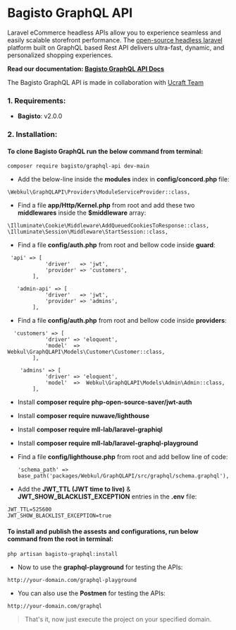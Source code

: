 # Bagisto GraphQL API

Laravel eCommerce headless APIs allow you to experience seamless and easily scalable storefront performance. The [open-source headless laravel](https://bagisto.com/en/headless-ecommerce/) platform built on GraphQL based Rest API delivers ultra-fast, dynamic, and personalized shopping experiences.

**Read our documentation: [Bagisto GraphQL API Docs](https://devdocs.bagisto.com/1.x/graphql-admin-api/)**


The Bagisto GraphQL API is made in collaboration with <a href="https://www.ucraft.com/">Ucraft Team</a>


### 1. Requirements:

* **Bagisto**: v2.0.0

### 2. Installation:

#### To clone Bagisto GraphQL run the below command from terminal:

~~~
composer require bagisto/graphql-api dev-main
~~~

* Add the below-line inside the **modules** index in **config/concord.php** file:

~~~
\Webkul\GraphQLAPI\Providers\ModuleServiceProvider::class,
~~~

* Find a file **app/Http/Kernel.php** from root and add these two **middlewares** inside the **$middleware** array:

~~~
\Illuminate\Cookie\Middleware\AddQueuedCookiesToResponse::class,
\Illuminate\Session\Middleware\StartSession::class,
~~~

* Find a file **config/auth.php** from root and bellow code inside **guard**:

~~~
 'api' => [
            'driver'   => 'jwt',
            'provider' => 'customers',
        ],

   'admin-api' => [
            'driver'   => 'jwt',
            'provider' => 'admins',
        ],

~~~

* Find a file **config/auth.php** from root and bellow code inside **providers**:

~~~
  'customers' => [
            'driver' => 'eloquent',
            'model'  => Webkul\GraphQLAPI\Models\Customer\Customer::class,
        ],

    'admins' => [
            'driver' => 'eloquent',
            'model'  =>  Webkul\GraphQLAPI\Models\Admin\Admin::class,
        ],

~~~

* Install **composer require php-open-source-saver/jwt-auth**

* Install **composer require nuwave/lighthouse**

* Install **composer require mll-lab/laravel-graphiql**

* Install **composer require mll-lab/laravel-graphql-playground**

* Find a file **config/lighthouse.php** from root and add bellow line of code:
    ~~~
    'schema_path' => base_path('packages/Webkul/GraphQLAPI/src/graphql/schema.graphql'),
    ~~~


* Add the **JWT_TTL (JWT time to live)** & **JWT_SHOW_BLACKLIST_EXCEPTION** entries in the **.env** file:

~~~
JWT_TTL=525600
JWT_SHOW_BLACKLIST_EXCEPTION=true
~~~

#### To install and publish the assests and configurations, run below command from the root in terminal:

~~~
php artisan bagisto-graphql:install
~~~

* Now to use the **graphql-playground** for testing the APIs:

~~~
http://your-domain.com/graphql-playground
~~~

* You can also use the **Postmen** for testing the APIs:

~~~
http://your-domain.com/graphql
~~~

> That's it, now just execute the project on your specified domain.
